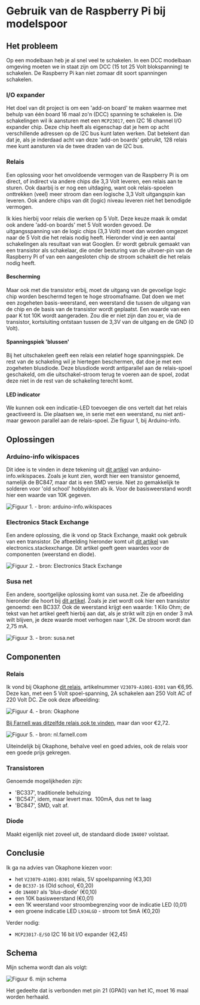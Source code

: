 # Gebruik van de Raspberry Pi bij modelspoor

## Het probleem
Op een modelbaan heb je al snel veel te schakelen. In een DCC modelbaan omgeving moeten we in staat zijn om DCC (15 tot 25 Volt blokspanning) te schakelen. De Raspberry Pi kan niet zomaar dit soort spanningen schakelen. 

### I/O expander
Het doel van dit project is om een 'add-on board' te maken waarmee met behulp van één board 16 maal zo'n (DCC) spanning te schakelen is. Die schakelingen wil ik aansturen met een `MCP23017`, een I2C 16 channel I/O expander chip. Deze chip heeft als eigenschap dat je hem op acht verschillende adressen op de I2C bus kunt laten werken. Dat betekent dan dat je, als je inderdaad acht van deze 'add-on boards' gebruikt, 128 relais mee kunt aansturen via de twee draden van de I2C bus.

### Relais
Een oplossing voor het onvoldoende vermogen van de Raspberry Pi is om direct, of indirect via andere chips die 3,3 Volt leveren, een relais aan te sturen. Ook daarbij is er nog een uitdaging, want ook relais-spoelen onttrekken (veel) meer stroom dan een logische 3,3 Volt uitgangspin kan leveren. Ook andere chips van dit (logic) niveau leveren niet het benodigde vermogen. 

Ik kies hierbij voor relais die werken op 5 Volt. Deze keuze maak ik omdat ook andere 'add-on boards' met 5 Volt worden gevoed. De uitgangsspanning van de logic chips (3,3 Volt) moet dan worden omgezet naar de 5 Volt die het relais nodig heeft. Hieronder vind je een aantal schakelingen als resultaat van wat Googlen. Er wordt gebruik gemaakt van een transistor als schakelaar, die onder besturing van de uitvoer-pin van de Raspberry Pi of van een aangesloten chip de stroom schakelt die het relais nodig heeft.

#### Bescherming
Maar ook met die transistor erbij, moet de uitgang van de gevoelige logic chip worden beschermd tegen te hoge stroomafname. Dat doen we met een zogeheten basis-weerstand, een weerstand die tussen de uitgang van de chip en de basis van de transistor wordt geplaatst. Een waarde van een paar K tot 10K wordt aangeraden. Zou die er niet zijn dan zou er, via de transistor, kortsluiting ontstaan tussen de 3,3V van de uitgang en de GND (0 Volt).

#### Spanningspiek 'blussen'
Bij het uitschakelen geeft een relais een relatief hoge spanningspiek. De rest van de schakeling wil je hiertegen beschermen, dat doe je met een zogeheten blusdiode. Deze blusdiode wordt antiparallel aan de relais-spoel geschakeld, om die uitschakel-stroom terug te voeren aan de spoel, zodat deze niet in de rest van de schakeling terecht komt.

#### LED indicator
We kunnen ook een indicatie-LED toevoegen die ons vertelt dat het relais geactiveerd is. Die plaatsen we, in serie met een weerstand, nu niet anti- maar gewoon parallel aan de relais-spoel. Zie figuur 1, bij Arduino-info.


## Oplossingen

### Arduino-info wikispaces
Dit idee is te vinden in deze tekening uit [dit artikel](https://arduino-info.wikispaces.com/ArduinoPower) van arduino-info.wikispaces. Zoals je kunt zien, wordt hier een transistor genoemd, namelijk de BC847, maar dat is een SMD versie. Niet zo gemakkelijk te solderen voor 'old school' hobbyisten als ik. Voor de basisweerstand wordt hier een waarde van 10K gegeven.

![Figuur 1. - bron: arduino-info.wikispaces](./gfx/Relay_LED_Indicator.jpg)


### Electronics Stack Exchange
Een andere oplossing, die ik vond op Stack Exchange, maakt ook gebruik van een transistor. De afbeelding hieronder komt uit [dit artikel](http://electronics.stackexchange.com/questions/56093/how-to-use-a-3v-output-to-control-a-5v-relay) van electronics.stackexchange. Dit artikel geeft geen waardes voor de componenten (weerstand en diode).

![Figuur 2. - bron: Electronics Stack Exchange](./gfx/ElecStackRelay.gif)

### Susa net
Een andere, soortgelijke oplossing komt van susa.net. Zie de afbeelding hieronder die hoort bij [dit artikel](http://www.susa.net/wordpress/2012/06/raspberry-pi-relay-using-gpio/). Zoals je ziet wordt ook hier een transistor genoemd: een BC337. Ook de weerstand krijgt een waarde: 1 Kilo Ohm; de tekst van het artikel geeft hierbij aan dat, als je strikt wilt zijn en onder 3 mA wilt blijven, je deze waarde moet verhogen naar 1,2K. De stroom wordt dan 2,75 mA.

![Figuur 3. - bron: susa.net](./gfx/Relay-Sample.png)


## Componenten

### Relais
Ik vond bij Okaphone [dit relais](http://www.okaphone.com/artikel.asp?id=474062), artikelnummer `V23079-A1001-B301` van €6,95. Deze kan, met een 5 Volt spoel-spanning, 2A schakelen aan 250 Volt AC of 220 Volt DC. Zie ook deze afbeelding:

![Figuur 4. - bron: Okaphone](./gfx/Relais_Okaphone.gif)

[Bij Farnell was ditzelfde relais ook te vinden](http://nl.farnell.com/te-connectivity-axicom/v23079-a1001-b301/relay-dpdt-5vdc-2a-tht/dp/4219960), maar dan voor €2,72.

![Figuur 5. - bron: nl.farnell.com](./gfx/Relais_Farnell.jpg)

Uiteindelijk bij Okaphone, behalve veel en goed advies, ook de relais voor een goede prijs gekregen.

### Transistoren
Genoemde mogelijkheden zijn:

* 'BC337', traditionele behuizing
* 'BC547', idem, maar levert max. 100mA, dus net te laag
* 'BC847', SMD, valt af.


### Diode
Maakt eigenlijk niet zoveel uit, de standaard diode `1N4007` volstaat.


## Conclusie
Ik ga na advies van Okaphone kiezen voor:

* het `V23079-A1001-B301` relais, 5V spoelspanning (€3,30)
* de `BC337-16` (Old school, €0,20) 
* de `1N4007` als 'blus-diode' (€0,10)
* een 10K basisweerstand (€0,01)
* een 1K weerstand voor stroombegrenzing voor de indicatie LED (0,01)
* een groene indicatie LED `L934LGD` - stroom tot 5mA (€0,20)

Verder nodig:

* `MCP23017-E/SO` I2C 16 bit I/O expander (€2,45)

## Schema
Mijn schema wordt dan als volgt:

![Figuur 6. mijn schema](./gfx/Rasp_16_Relays_I2C.png)

Het gedeelte dat is verbonden met pin 21 (GPA0) van het IC, moet 16 maal worden herhaald.



